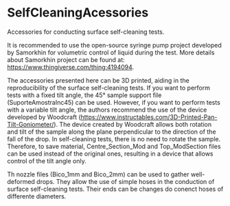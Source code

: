 # SelfCleaningAcessories

Accessories for conducting surface self-cleaning tests.

It is recommended to use the open-source syringe pump project developed by Samorkhin for volumetric control of liquid during the test. More details about Samorkhin project can be found at: https://www.thingiverse.com/thing:4194094.

The accessories presented here can be 3D printed, aiding in the reproducibility of the surface self-cleaning tests. 
If you want to perform tests with a fixed tilt angle, the 45° sample support file (SuporteAmostraInc45) can be used. However, if you want to perform tests with a variable tilt angle, the authors recommend the use of the device developed by Woodcraft (https://www.instructables.com/3D-Printed-Pan-Tilt-Goniometer/). The device created by Woodcraft allows both rotation and tilt of the sample along the plane perpendicular to the direction of the fall of the drop. In self-cleaning tests, there is no need to rotate the sample. Therefore, to save material, Centre_Section_Mod and Top_ModSection files can be used instead of the original ones, resulting in a device that allows control of the tilt angle only.

Th nozzle files (Bico_1mm and Bico_2mm) can be used to gather well-deformed drops. They allow the use of simple hoses in the conduction of surface self-cleaning tests. Their ends can be changes do conenct hoses of differente diameters.
